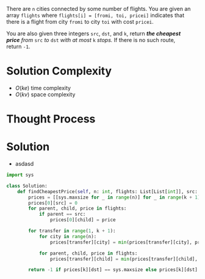 There are `n` cities connected by some number of flights. You are given an array `flights` where `flights[i] = [fromi, toi, pricei]` indicates that there is a flight from city `fromi` to city `toi` with cost `pricei`.

You are also given three integers `src`, `dst`, and `k`, return _**the cheapest price** from_ `src` _to_ `dst` _with at most_ `k` _stops._ If there is no such route, return `-1`.
# Solution Complexity
- $O(ke)$ time complexity
- $O(kv)$ space complexity
# Thought Process
# Solution
- asdasd
```Python
import sys

class Solution:
	def findCheapestPrice(self, n: int, flights: List[List[int]], src: int, dst: int, k: int) -> int:
		prices = [[sys.maxsize for _ in range(n)] for _ in range(k + 1)]
		prices[0][src] = 0
		for parent, child, price in flights:
			if parent == src:
				prices[0][child] = price

		for transfer in range(1, k + 1):
			for city in range(n):
				prices[transfer][city] = min(prices[transfer][city], prices[transfer - 1][city])

			for parent, child, price in flights:
				prices[transfer][child] = min(prices[transfer][child], prices[transfer - 1][parent] + price)

		return -1 if prices[k][dst] == sys.maxsize else prices[k][dst]
```